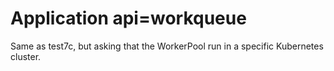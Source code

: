 # Application api=workqueue

Same as test7c, but asking that the WorkerPool run in a specific
Kubernetes cluster.
